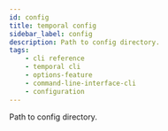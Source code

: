 ```yaml
---
id: config
title: temporal config
sidebar_label: config
description: Path to config directory.
tags: 
    - cli reference
    - temporal cli
    - options-feature
    - command-line-interface-cli
    - configuration
---
```


Path to config directory.
